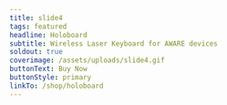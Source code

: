 ```yaml
---
title: slide4
tags: featured
headline: Holoboard
subtitle: Wireless Laser Keyboard for AWARE devices
soldout: true
coverimage: /assets/uploads/slide4.gif
buttonText: Buy Now
buttonStyle: primary
linkTo: /shop/holoboard
---
```

